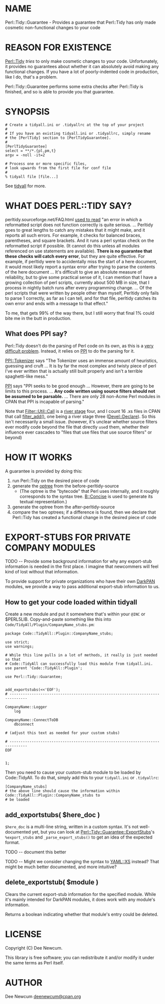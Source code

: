 # NAME

Perl::Tidy::Guarantee - Provides a guarantee that Perl::Tidy has only made cosmetic non-functional
changes to your code

# REASON FOR EXISTENCE

[Perl::Tidy](https://metacpan.org/pod/Perl%3A%3ATidy) _tries_ to only make cosmetic changes to your code. Unfortunately, it provides no
guarantees about whether it can absolutely avoid making any functional changes. If you have a lot of
poorly-indented code in production, like I do, that's a problem.

Perl::Tidy::Guarantee performs some extra checks after Perl::Tidy is finished, and so is able to
provide you that guarantee.

# SYNOPSIS

    # Create a tidyall.ini or .tidyallrc at the top of your project
    #
    # If you have an existing tidyall.ini or .tidyallrc, simply rename
    # the [PerlTidy] section to [PerlTidyGuarantee].
    #
    [PerlTidyGuarantee]
    select = **/*.{pl,pm,t}
    argv = -noll -it=2

    # Process one or more specific files,
    # look upwards from the first file for conf file
    #
    % tidyall file [file...]

See [tidyall](https://metacpan.org/pod/tidyall) for more.

# WHAT DOES PERL::TIDY SAY?

perltidy.sourceforge.net/FAQ.html [used to
read](https://web.archive.org/web/20180609065751/http://perltidy.sourceforge.net/FAQ.html) "an error
in which a reformatted script does not function correctly is quite serious. … Perltidy goes to great
lengths to catch any mistakes that it might make, and it reports all such errors. For example, it
checks for balanced braces, parentheses, and square brackets. And it runs a perl syntax check on the
reformatted script if possible. (It cannot do this unless all modules referenced on use statements
are available). **There is no guarantee that these checks will catch every error**, but they are
quite effective. For example, if perltidy were to accidentally miss the start of a here document, it
would most likely report a syntax error after trying to parse the contents of the here document …
It's difficult to give an absolute measure of reliability, but to give some practical sense of it, I
can mention that I have a growing collection of perl scripts, currently about 500 MB in size, that I
process in nightly batch runs after every programming change. ... Of the perl scripts that were
written by people other than myself, Perltidy only fails to parse 1 correctly, as far as I can tell,
and for that file, perltidy catches its own error and ends with a message to that effect."

To me, that gets 99% of the way there, but I still worry that final 1% could bite me in the butt in
production.

## What does PPI say?

Perl::Tidy doesn't do the parsing of Perl code on its own, as this is a [very difficult
problem](https://everything2.com/title/Only+perl+can+parse+Perl). Instead, it relies on [PPI](https://metacpan.org/pod/PPI) to do
the parsing for it.

[PPI::Tokenizer](https://metacpan.org/pod/PPI%3A%3ATokenizer) says "The Tokenizer uses an immense amount of heuristics, guessing and cruft …
It is by far the most complex and twisty piece of perl I've ever written that is actually still
built properly and isn't a terrible spaghetti-like mess."

[PPI](https://metacpan.org/pod/PPI) says "PPI seeks to be good enough … However, there are going to be limits to this process. …
**Any code written using source filters should not be assumed to be parsable.** … There are only 28
non-Acme Perl modules in CPAN that PPI is incapable of parsing."

Note that [Filter::Util::Call](https://metacpan.org/pod/Filter%3A%3AUtil%3A%3ACall) is a [river
stage](https://metacpan.org/about/faq#whatdoestheriverstageindicate) four, and I count 16 .xs files
in CPAN that call [filter\_add()](https://metacpan.org/pod/perlfilter), one being a river stage three ([Devel::Declare](https://metacpan.org/pod/Devel%3A%3ADeclare)). So
this isn't necessarily a small issue. (however, it's unclear whether source filters ever modify code
beyond the file that directly `use`d them, whether their influence ever cascades to "files that use
files that use source filters" or beyond)

# HOW IT WORKS

A guarantee is provided by doing this:

1. run Perl::Tidy on the desired piece of code
2. generate the [optree](https://metacpan.org/pod/perloptree) from the before-perltidy-source
    - (The optree is the "bytecode" that Perl uses internally, and it roughly corresponds to the syntax
    tree. [B::Concise](https://metacpan.org/pod/B%3A%3AConcise) is used to generate its textual representation.)
3. generate the optree from the after-perltidy-source
4. compare the two optrees; if a difference is found, then we declare that Perl::Tidy has created a
functional change in the desired piece of code

# EXPORT-STUBS FOR PRIVATE COMPANY MODULES

TODO -- Provide some background information for why any export-stub information is needed in the
first place. I imagine that newcommers will feel kind of lost without that information.

To provide support for private organizations who have their own
[DarkPAN](https://www.olafalders.com/2019/02/19/about-the-various-pans/) modules, we provide a way to
pass additional export-stub information to us.

## How to get your code loaded within tidyall

Create a new module and put it somewhere that's within your `@INC` or $PERL5LIB. Copy-and-paste
something like this into `Code/TidyAll/Plugin/CompanyName_stubs.pm`:

    package Code::TidyAll::Plugin::CompanyName_stubs;

    use strict;
    use warnings;

    # While this line pulls in a lot of methods, it really is just needed so that
    # Code::TidyAll can successfully load this module from tidyall.ini.
    use parent 'Code::TidyAll::Plugin';

    use Perl::Tidy::Guarantee;


    add_exportstubs(<<'EOF');
    # ------------------------------------------------------------------------------

    CompanyName::Logger
        log

    CompanyName::ConnectToDB
        dbconnect

    # (adjust this text as needed for your custom stubs)

    # ------------------------------------------------------------------------------
    EOF


    1;

Then you need to cause your custom-stub module to be loaded by Code::TidyAll. To do that, simply add
this to your `tidyall.ini` or `.tidyallrc`:

    [CompanyName_stubs]
    # the above line should cause the information within Code::TidyAll::Plugin::CompanyName_stubs to
    # be loaded

## add\_exportstubs( $here\_doc )

`$here_doc` is a multi-line string, written in a custom syntax. It's not well-documented yet, but
you can look at [Perl::Tidy::Guarantee::ExportStubs](https://metacpan.org/pod/Perl%3A%3ATidy%3A%3AGuarantee%3A%3AExportStubs)'s `%export_stubs` and
`_parse_export_stubs()` to get an idea of the expected format.

TODO -- document this better

TODO -- Might we consider changing the syntax to [YAML::XS](https://metacpan.org/pod/YAML%3A%3AXS) instead? That might be much better
documented, and more intuitive?

## delete\_exportstub( $module )

Clears the current export-stub information for the specified module. While it's mainly intended for
DarkPAN modules, it does work with any module's information.

Returns a boolean indicating whether that module's entry could be deleted.

# LICENSE

Copyright (C) Dee Newcum.

This library is free software; you can redistribute it and/or modify
it under the same terms as Perl itself.

# AUTHOR

Dee Newcum <deenewcum@cpan.org>
